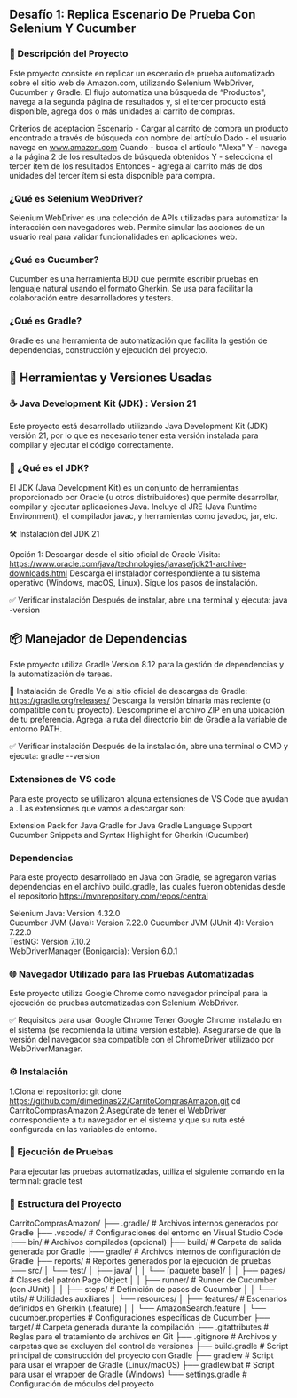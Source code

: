 


## Desafío 1: Replica Escenario De Prueba Con Selenium Y Cucumber

### 🧪 Descripción del Proyecto

Este proyecto consiste en replicar un escenario de prueba automatizado sobre el sitio web de Amazon.com, utilizando Selenium WebDriver, Cucumber y Gradle. El flujo automatiza una búsqueda de “Productos", navega a la segunda página de resultados y, si el tercer producto está disponible, agrega dos o más unidades al carrito de compras.

Criterios de aceptacion
Escenario - Cargar al carrito de compra un producto encontrado a través de búsqueda con nombre del artículo
Dado - el usuario navega en www.amazon.com
Cuando - busca el artículo "Alexa"
Y - navega a la página 2 de los resultados de búsqueda obtenidos
Y - selecciona el tercer ítem de los resultados 
Entonces - agrega al carrito más de dos unidades del tercer ítem si esta disponible para compra.

### ¿Qué es Selenium WebDriver?

Selenium WebDriver es una colección de APIs utilizadas para automatizar la interacción con navegadores web. Permite simular las acciones de un usuario real para validar funcionalidades en aplicaciones web.

### ¿Qué es Cucumber?

Cucumber es una herramienta BDD que permite escribir pruebas en lenguaje natural usando el formato Gherkin. Se usa para facilitar la colaboración entre desarrolladores y testers.

### ¿Qué es Gradle?
Gradle es una herramienta de automatización que facilita la gestión de dependencias, construcción y ejecución del proyecto.









## 🧰 Herramientas y Versiones Usadas

### ☕ Java Development Kit (JDK) : Version 21 

Este proyecto está desarrollado utilizando Java Development Kit (JDK) versión 21, por lo que es necesario tener esta versión instalada para compilar y ejecutar el código correctamente.

### 🔧 ¿Qué es el JDK?
El JDK (Java Development Kit) es un conjunto de herramientas proporcionado por Oracle (u otros distribuidores) que permite desarrollar, compilar y ejecutar aplicaciones Java. Incluye el JRE (Java Runtime Environment), el compilador javac, y herramientas como javadoc, jar, etc.

 🛠️ Instalación del JDK 21

Opción 1: Descargar desde el sitio oficial de Oracle
Visita: https://www.oracle.com/java/technologies/javase/jdk21-archive-downloads.html
Descarga el instalador correspondiente a tu sistema operativo (Windows, macOS, Linux).
Sigue los pasos de instalación.

✅ Verificar instalación
Después de instalar, abre una terminal y ejecuta: java -version

## 📦 Manejador de Dependencias

Este proyecto utiliza Gradle Version 8.12 para la gestión de dependencias y la automatización de tareas.


🔧 Instalación de Gradle
Ve al sitio oficial de descargas de Gradle: https://gradle.org/releases/
Descarga la versión binaria más reciente (o compatible con tu proyecto).
Descomprime el archivo ZIP en una ubicación de tu preferencia.
Agrega la ruta del directorio bin de Gradle a la variable de entorno PATH.

✅ Verificar instalación
Después de la instalación, abre una terminal o CMD y ejecuta: gradle --version

### Extensiones de VS code
Para este proyecto se utilizaron alguna extensiones de VS Code que ayudan a . Las extensiones que vamos a descargar son:

Extension Pack for Java
Gradle for Java
Gradle Language Support
Cucumber
Snippets and Syntax Highlight for Gherkin (Cucumber)

###  Dependencias

Para este proyecto desarrollado en Java con Gradle, se agregaron varias dependencias en el archivo build.gradle, las cuales fueron obtenidas desde el repositorio https://mvnrepository.com/repos/central
 
Selenium Java: Version 4.32.0   
Cucumber JVM (Java): Version 7.22.0
Cucumber JVM (JUnit 4): Version	7.22.0          
TestNG: Version	7.10.2  
WebDriverManager (Bonigarcia): Version 6.0.1

### 🌐 Navegador Utilizado para las Pruebas Automatizadas
Este proyecto utiliza Google Chrome como navegador principal para la ejecución de pruebas automatizadas con Selenium WebDriver.

✅ Requisitos para usar Google Chrome
Tener Google Chrome instalado en el sistema (se recomienda la última versión estable).
Asegurarse de que la versión del navegador sea compatible con el ChromeDriver utilizado por WebDriverManager.


### ⚙️ Instalación

1.Clona el repositorio:
git clone https://github.com/dimedinas22/CarritoComprasAmazon.git
cd CarritoComprasAmazon
2.Asegúrate de tener el WebDriver correspondiente a tu navegador en el sistema y que su ruta esté configurada en las variables de entorno.



### 🚀 Ejecución de Pruebas

Para ejecutar las pruebas automatizadas, utiliza el siguiente comando en la terminal: gradle test

### 📁 Estructura del Proyecto

CarritoComprasAmazon/
├── .gradle/                        # Archivos internos generados por Gradle
├── .vscode/                        # Configuraciones del entorno en Visual Studio Code
├── bin/                            # Archivos compilados (opcional)
├── build/                          # Carpeta de salida generada por Gradle
├── gradle/                         # Archivos internos de configuración de Gradle
├── reports/                        # Reportes generados por la ejecución de pruebas
├── src/
│   └── test/
│       ├── java/
│       │   └── [paquete base]/
│       │       ├── pages/          # Clases del patrón Page Object
│       │       ├── runner/         # Runner de Cucumber (con JUnit)
│       │       ├── steps/          # Definición de pasos de Cucumber
│       │       └── utils/          # Utilidades auxiliares 
│       └── resources/
│           ├── features/           # Escenarios definidos en Gherkin (.feature)
│           │   └── AmazonSearch.feature
│           └── cucumber.properties # Configuraciones específicas de Cucumber
├── target/                         # Carpeta generada durante la compilación
├── .gitattributes                  # Reglas para el tratamiento de archivos en Git
├── .gitignore                      # Archivos y carpetas que se excluyen del control de versiones
├── build.gradle                    # Script principal de construcción del proyecto con Gradle
├── gradlew                         # Script para usar el wrapper de Gradle (Linux/macOS)
├── gradlew.bat                     # Script para usar el wrapper de Gradle (Windows)
└── settings.gradle                 # Configuración de módulos del proyecto
